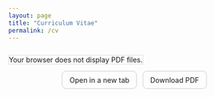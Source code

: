 ```yaml
---
layout: page
title: "Curriculum Vitae"
permalink: /cv
---
```


<link rel="stylesheet" href="/assets/css/override.css">

<div style="max-width: 1200px; margin: 0 auto; padding: 1em 0;">
  <object 
    data="/assets/files/AlbertoNasi_CV.pdf"
    type="application/pdf"
    width="100%"
    height="500px"
    style="border: 1px solid #ddd;">
    Your browser does not display PDF files.
  </object>
</div>

<!-- Pulsanti rapidi -->
<p style="text-align:center; margin: 0 0 1rem;">
  <a href="/assets/files/AlbertoNasi_CV.pdf" target="_blank" rel="noopener" 
     style="display:inline-block; padding:0.6em 1em; border-radius:8px; text-decoration:none; border:1px solid #ccc;">
    Open in a new tab
  </a>
  &nbsp;
  <a href="/assets/files/AlbertoNasi_CV.pdf" download 
     style="display:inline-block; padding:0.6em 1em; border-radius:8px; text-decoration:none; border:1px solid #ccc;">
    Download PDF
  </a>
</p>

<br>
<br>

<div class="fullbleed-banner"></div>
